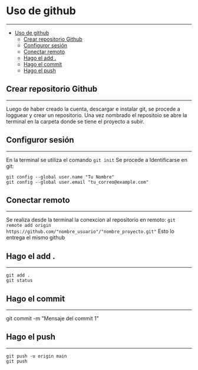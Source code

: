 # Uso de github
***
- [Uso de github](#uso-de-github)
  - [Crear repositorio Github](#crear-repositorio-github)
  - [Configuror sesión](#configuror-sesión)
  - [Conectar remoto](#conectar-remoto)
  - [Hago el add .](#hago-el-add-)
  - [Hago el commit](#hago-el-commit)
  - [Hago el push](#hago-el-push)
## Crear repositorio Github
***
Luego de haber creado la cuenta, descargar e instalar git, se procede a logguear y crear un repositorio.
Una vez nombrado el repositoio se abre la terminal en la carpeta donde se tiene el proyecto a subir.
## Configuror sesión
***
En la terminal se utiliza el comando `git init` 
Se procede a Identificarse en git:
```
git config --global user.name "Tu Nombre"
git config --global user.email "tu_correo@example.com"
```
## Conectar remoto
***
Se realiza desde la terminal la conexcion al repositorio en remoto:
```git remote add origin https://github.com/"nombre_usuario"/"nombre_proyecto.git"```
Esto lo entrega el mismo github
## Hago el add .
***
```
git add .
git status
```
## Hago el commit
***
git commit -m "Mensaje del commit 1"
## Hago el push
***
```
git push -u origin main
git push
```
